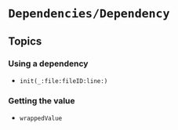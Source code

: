 # ``Dependencies/Dependency``

## Topics

### Using a dependency

- ``init(_:file:fileID:line:)``

### Getting the value

- ``wrappedValue``
